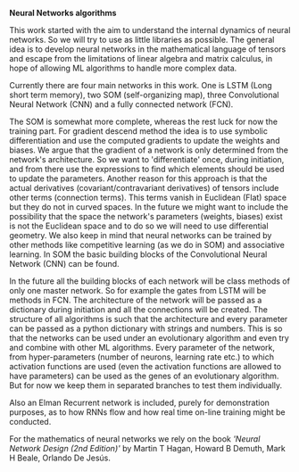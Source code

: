 **Neural Networks algorithms**

This work started with the aim to understand the internal dynamics of neural networks. So we will try to use as little libraries as possible. The general idea is to develop neural networks in the mathematical language of tensors and escape from the limitations of linear algebra and matrix calculus, in hope of allowing ML algorithms to handle more complex data.

Currently there are four main networks in this work. One is LSTM (Long short term memory), two SOM (self-organizing map), three Convolutional Neural Network (CNN) and a fully connected network (FCN). 

The SOM is somewhat more complete, whereas the rest luck for now the training part. For gradient descend method the idea is to use symbolic differentiation and use the computed gradients to update the weights and biases. We argue that the gradient of a network is only determined from the network's architecture. So we want to 'differentiate' once, during initiation, and from there use the expressions to find which elements should be used to update the parameters. Another reason for this approach is that the actual derivatives (covariant/contravariant derivatives) of tensors include other terms (connection terms). This terms vanish in Euclidean (Flat) space but they do not in curved spaces. In the future we might want to include the possibility that the space the network's parameters (weights, biases) exist is not the Euclidean space and to do so we will need to use differential geometry. We also keep in mind that neural networks can be trained by other methods like competitive learning (as we do in SOM) and associative learning. In SOM the basic building blocks of the Convolutional Neural Network (CNN) can be found.

In the future all the building blocks of each network will be class methods of only one master network. So for example the gates from LSTM will be methods in FCN. The architecture of the network will be passed as a dictionary during initiation and all the connections will be created. The structure of all algorithms is such that the architecture and every parameter can be passed as a python dictionary with strings and numbers. This is so that the networks can be used under an evolutionary algorithm and even try and combine with other ML algorithms. Every parameter of the network, from hyper-parameters (number of neurons, learning rate etc.) to which activation functions are used (even the activation functions are allowed to have parameters) can be used as the genes of an evolutionary algorithm. But for now we keep them in separated branches to test them individually.

Also an Elman Recurrent network is included, purely for demonstration purposes, as to how RNNs flow and how real time on-line training might be conducted.

For the mathematics of neural networks we rely on the book *'Neural Network Design (2nd Edition)'* by Martin T Hagan, Howard B Demuth, Mark H Beale, Orlando De Jesús.
